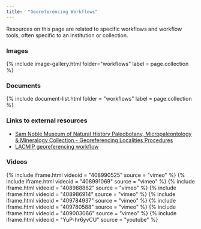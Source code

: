 ```yaml
---
title:  "Georeferencing Workflows"
---
```


Resources on this page are related to specific workflows and workflow tools, often specific to an institution or collection.

### Images

{% include image-gallery.html folder="workflows" label = page.collection %}

### Documents

{% include document-list.html folder = "workflows" label = page.collection %}

### Links to external resources

- [Sam Noble Museum of Natural History Paleobotany, Micropaleontology & Mineralogy Collection - Georeferencing Localities Procedures](https://samnoblemuseum.ou.edu/collections-and-research/paleobotany/paleobotany-policies-and-procedures/#SNOMNH-Pbot-GeoRefRelated)
- [LACMIP georeferencing workflow](https://lacmip.github.io/emu/documentation/georeferencing/)

### Videos

{% include iframe.html videoid = "408990525" source = "vimeo" %}
{% include iframe.html videoid = "408991069" source = "vimeo" %}
{% include iframe.html videoid = "408988862" source = "vimeo" %}
{% include iframe.html videoid = "408986914" source = "vimeo" %}
{% include iframe.html videoid = "409784937" source = "vimeo" %}
{% include iframe.html videoid = "409780588" source = "vimeo" %}
{% include iframe.html videoid = "409003066" source = "vimeo" %}
{% include iframe.html videoid = "YuP-hr6yvCU" source = "youtube" %}
